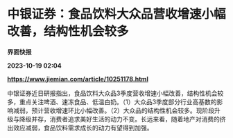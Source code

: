 # 中银证券：食品饮料大众品营收增速小幅改善，结构性机会较多
**界面快报**

**2023-10-19 02:04**

**https://www.jiemian.com/article/10251178.html**

中银证券近日研报指出，食品饮料大众品3季度营收增速小幅改善，结构性机会较多，重点关注啤酒、速冻食品、低温白奶。（1）大众品3季度部分行业高基数的影响减弱，预计营收增速环比小幅改善。（2）大众品的结构性机会较多。现阶段升级与降级并存，消费者追求美好生活的动力不变。长远来看，随着地产对消费的挤出效应减弱，食品饮料需求成长的动力有望得到加强。